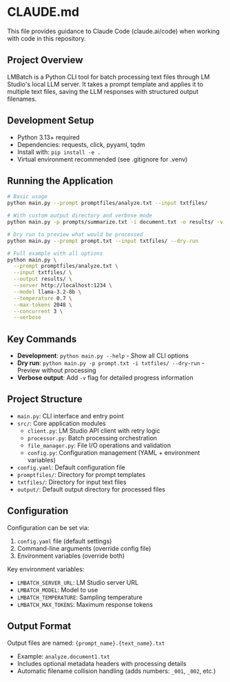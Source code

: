 # CLAUDE.md

This file provides guidance to Claude Code (claude.ai/code) when working with code in this repository.

## Project Overview

LMBatch is a Python CLI tool for batch processing text files through LM Studio's local LLM server. It takes a prompt template and applies it to multiple text files, saving the LLM responses with structured output filenames.

## Development Setup

- Python 3.13+ required
- Dependencies: requests, click, pyyaml, tqdm
- Install with: `pip install -e .`
- Virtual environment recommended (see .gitignore for .venv)

## Running the Application

```bash
# Basic usage
python main.py --prompt promptfiles/analyze.txt --input txtfiles/

# With custom output directory and verbose mode  
python main.py -p prompts/summarize.txt -i document.txt -o results/ -v

# Dry run to preview what would be processed
python main.py --prompt prompt.txt --input txtfiles/ --dry-run

# Full example with all options
python main.py \
  --prompt promptfiles/analyze.txt \
  --input txtfiles/ \
  --output results/ \
  --server http://localhost:1234 \
  --model llama-3.2-8b \
  --temperature 0.7 \
  --max-tokens 2048 \
  --concurrent 3 \
  --verbose
```

## Key Commands

- **Development**: `python main.py --help` - Show all CLI options
- **Dry run**: `python main.py -p prompt.txt -i txtfiles/ --dry-run` - Preview without processing
- **Verbose output**: Add `-v` flag for detailed progress information

## Project Structure

- `main.py`: CLI interface and entry point
- `src/`: Core application modules
  - `client.py`: LM Studio API client with retry logic
  - `processor.py`: Batch processing orchestration
  - `file_manager.py`: File I/O operations and validation
  - `config.py`: Configuration management (YAML + environment variables)
- `config.yaml`: Default configuration file
- `promptfiles/`: Directory for prompt templates
- `txtfiles/`: Directory for input text files
- `output/`: Default output directory for processed files

## Configuration

Configuration can be set via:
1. `config.yaml` file (default settings)
2. Command-line arguments (override config file)
3. Environment variables (override both)

Key environment variables:
- `LMBATCH_SERVER_URL`: LM Studio server URL
- `LMBATCH_MODEL`: Model to use
- `LMBATCH_TEMPERATURE`: Sampling temperature
- `LMBATCH_MAX_TOKENS`: Maximum response tokens

## Output Format

Output files are named: `{prompt_name}.{text_name}.txt`
- Example: `analyze.document1.txt`
- Includes optional metadata headers with processing details
- Automatic filename collision handling (adds numbers: `_001`, `_002`, etc.)